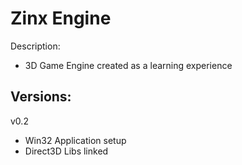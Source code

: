 
Zinx Engine
==============
Description:
- 3D Game Engine created as a learning experience

Versions:
----------
v0.2
- Win32 Application setup
- Direct3D Libs linked
